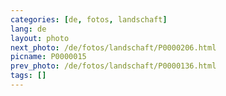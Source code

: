 ```yaml
---
categories: [de, fotos, landschaft]
lang: de
layout: photo
next_photo: /de/fotos/landschaft/P0000206.html
picname: P0000015
prev_photo: /de/fotos/landschaft/P0000136.html
tags: []
---
```

